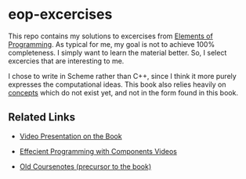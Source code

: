 # eop-excercises

This repo contains my solutions to excercises from [Elements of Programming](http://elementsofprogramming.com). As typical for me, my goal is not to achieve 100% completeness. I simply want to learn the material better. So, I select excercies that are interesting to me.

I chose to write in Scheme rather than C++, since I think it more purely expresses the computational ideas. This book also relies heavily on [concepts](https://en.cppreference.com/w/cpp/concepts) which do not exist yet, and not in the form found in this book.

## Related Links

- [Video Presentation on the Book](https://www.youtube.com/watch?v=Ih9gpJga4Vc)

- [Effecient Programming with Components Videos](https://www.youtube.com/watch?v=aIHAEYyoTUc&list=PLHxtyCq_WDLXryyw91lahwdtpZsmo4BGD)

- [Old Coursenotes (precursor to the book)](http://stepanovpapers.com/notes.pdf)
